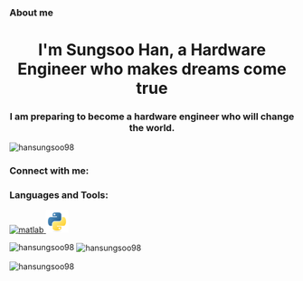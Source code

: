 ### About me

<h1 align="center">I'm Sungsoo Han, a Hardware Engineer who makes dreams come true</h1>
<h3 align="center">I am preparing to become a hardware engineer who will change the world.</h3>

<p align="left"> <img src="https://komarev.com/ghpvc/?username=hansungsoo98&label=Profile%20views&color=0e75b6&style=flat" alt="hansungsoo98" /> </p>

<h3 align="left">Connect with me:</h3>
<p align="left">
</p>

<h3 align="left">Languages and Tools:</h3>
<p align="left"> <a href="https://www.mathworks.com/" target="_blank" rel="noreferrer"> <img src="https://upload.wikimedia.org/wikipedia/commons/2/21/Matlab_Logo.png" alt="matlab" width="40" height="40"/> </a> <a href="https://www.python.org" target="_blank" rel="noreferrer"> <img src="https://raw.githubusercontent.com/devicons/devicon/master/icons/python/python-original.svg" alt="python" width="40" height="40"/> </a> </p>

<p><img align="left" src="https://github-readme-stats.vercel.app/api/top-langs?username=hansungsoo98&show_icons=true&locale=en&layout=compact" alt="hansungsoo98" /></p>

<p>&nbsp;<img align="center" src="https://github-readme-stats.vercel.app/api?username=hansungsoo98&show_icons=true&locale=en" alt="hansungsoo98" /></p>

<p><img align="center" src="https://github-readme-streak-stats.herokuapp.com/?user=hansungsoo98&" alt="hansungsoo98" /></p>
